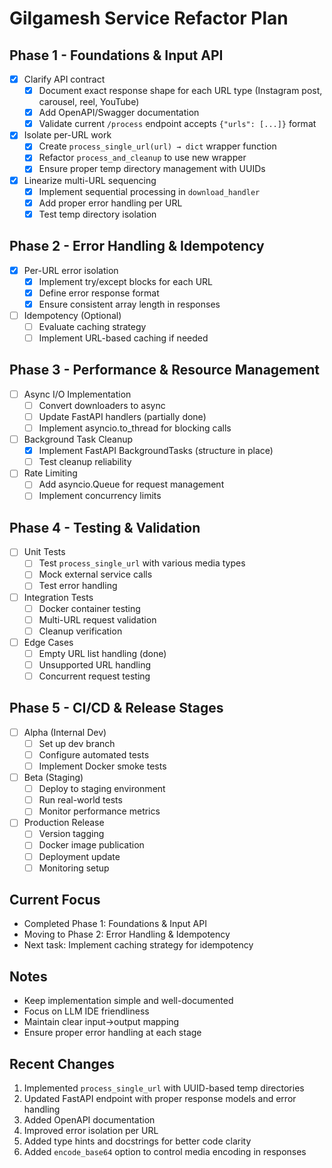 # Gilgamesh Service Refactor Plan

## Phase 1 - Foundations & Input API
- [x] Clarify API contract
  - [x] Document exact response shape for each URL type (Instagram post, carousel, reel, YouTube)
  - [x] Add OpenAPI/Swagger documentation
  - [x] Validate current `/process` endpoint accepts `{"urls": [...]}` format
- [x] Isolate per-URL work
  - [x] Create `process_single_url(url) → dict` wrapper function
  - [x] Refactor `process_and_cleanup` to use new wrapper
  - [x] Ensure proper temp directory management with UUIDs
- [x] Linearize multi-URL sequencing
  - [x] Implement sequential processing in `download_handler`
  - [x] Add proper error handling per URL
  - [x] Test temp directory isolation

## Phase 2 - Error Handling & Idempotency
- [x] Per-URL error isolation
  - [x] Implement try/except blocks for each URL
  - [x] Define error response format
  - [x] Ensure consistent array length in responses
- [ ] Idempotency (Optional)
  - [ ] Evaluate caching strategy
  - [ ] Implement URL-based caching if needed

## Phase 3 - Performance & Resource Management
- [ ] Async I/O Implementation
  - [ ] Convert downloaders to async
  - [ ] Update FastAPI handlers (partially done)
  - [ ] Implement asyncio.to_thread for blocking calls
- [ ] Background Task Cleanup
  - [x] Implement FastAPI BackgroundTasks (structure in place)
  - [ ] Test cleanup reliability
- [ ] Rate Limiting
  - [ ] Add asyncio.Queue for request management
  - [ ] Implement concurrency limits

## Phase 4 - Testing & Validation
- [ ] Unit Tests
  - [ ] Test `process_single_url` with various media types
  - [ ] Mock external service calls
  - [ ] Test error handling
- [ ] Integration Tests
  - [ ] Docker container testing
  - [ ] Multi-URL request validation
  - [ ] Cleanup verification
- [ ] Edge Cases
  - [ ] Empty URL list handling (done)
  - [ ] Unsupported URL handling
  - [ ] Concurrent request testing

## Phase 5 - CI/CD & Release Stages
- [ ] Alpha (Internal Dev)
  - [ ] Set up dev branch
  - [ ] Configure automated tests
  - [ ] Implement Docker smoke tests
- [ ] Beta (Staging)
  - [ ] Deploy to staging environment
  - [ ] Run real-world tests
  - [ ] Monitor performance metrics
- [ ] Production Release
  - [ ] Version tagging
  - [ ] Docker image publication
  - [ ] Deployment update
  - [ ] Monitoring setup

## Current Focus
- Completed Phase 1: Foundations & Input API
- Moving to Phase 2: Error Handling & Idempotency
- Next task: Implement caching strategy for idempotency

## Notes
- Keep implementation simple and well-documented
- Focus on LLM IDE friendliness
- Maintain clear input→output mapping
- Ensure proper error handling at each stage

## Recent Changes
1. Implemented `process_single_url` with UUID-based temp directories
2. Updated FastAPI endpoint with proper response models and error handling
3. Added OpenAPI documentation
4. Improved error isolation per URL
5. Added type hints and docstrings for better code clarity
6. Added `encode_base64` option to control media encoding in responses 